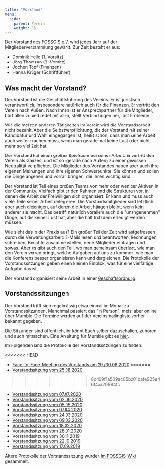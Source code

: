 ```yaml
---
title: "Vorstand"
menu:
  side:
    parent: Verein
    weight: 35
---
```


Der Vorstand des FOSSGIS e.V. wird jedes Jahr auf der Mitgliederversammlung
gewählt. Zur Zeit besteht er aus:

* Dominik Helle (1. Vorsitz)
* Jörg Thomsen (2. Vorsitz)
* Jochen Topf (Finanzen)
* Hanna Krüger (Schriftführer)

## Was macht der Vorstand?

Der Vorstand ist die Geschäftsführung des Vereins. Er ist juristisch
verantwortlich, insbesondere natürlich auch für die Finanzen. Er vertritt den
Verein nach Außen. Nach Innen ist er Ansprechpartner für die Mitglieder, hört
allen zu und redet mit allen, stellt Verbindungen her, löst Probleme.

Wie die meisten anderen Tätigkeiten im Verein wird die Vorstandsarbeit nicht
bezahlt. Aber die Selbstverpflichtung, die der Vorstand mit seiner Kandidatur
und Wahl eingegangen ist, heißt schon, dass man seine Arbeit auch weiter machen
muss, wenn man gerade mal keine Lust oder nicht mehr so viel Zeit hat.

Der Vorstand hat einen großen Spielraum bei seiner Arbeit. Er vertritt den
Verein als Ganzes, und ist so (gerade nach Außen) zu einer gewissen Neutralität
verpflichtet. Die Mitglieder des Vorstandes haben aber auch ihre eigenen
Meinungen und ihre eigenen Schwerpunkte. Sie können und sollen die Dinge
angehen und vorran bringen, die ihnen wichtig sind.

Der Vorstand ist Teil eines großen Teams von mehr oder weniger Aktiven in der
Community. Vielfach gibt er den Rahmen und die Strukturen vor, in denen die
Arbeit der Freiwilligen sich organisiert. Er kann und muss auch viele Teile
seiner Arbeit delegieren. Die Vorstandsmitglieder sind letztlich aber auch
diejenigen, auf denen die Arbeit hängen bleibt, wenn kein anderer sie macht.
Das betrifft natürlich vorallem auch die "unangenehmen" Dinge, auf die keiner
Lust hat, aber die halt trotzdem erledigt werden müssen.

Wie sieht das in der Praxis aus? Ein großer Teil der Zeit wird aufgefressen
durch die Verwaltungsarbeit: E-Mails lesen und beantworten, Rechnungen
schreiben, Berichte zusammenstellen, neue Mitglieder eintragen und sowas. Aber
es gibt auch den Teil, wo man gemeinsam überlegt, wie man den Verein vorran
bringt, welche Aufgaben auf uns zu kommen, wie man die Konferenz besser
organisieren kann und dergleichen. Die Protokolle der Vorstandssitzungen
geben einen kleinen Einblick, was für eine vielfältige Aufgabe das ist.

Der Vorstand organisiert seine Arbeit in einer
[Geschäftsordnung](geschäftsordnung-vorstand).

## Vorstandssitzungen

Der Vorstand trifft sich regelmässig etwa einmal im Monat zu
Vorstandssitzungen. Manchmal passiert das "in Person", meist aber online
über Mumble. Die Termine werden auf der Vereinsmailingliste vorher bekannt
gegeben.

Die Sitzungen sind öffentlich, ihr könnt Euch selber dazuschalten, zuhören und
auch mitmachen. Eine Anleitung für Mumble gibt es
[hier](https://podcast.openstreetmap.de/mitmachen/).

Im Folgenden sind die Protokolle der Vorstandssitzungen zu finden:

<<<<<<< HEAD
* [Face-to-Face-Meeting des Vorstands am 29./30.08.2020](2020-08-29_30-protokoll-face-to-face)
=======
* [Vorstandssitzung vom 25.08.2020](2020-08-25-protokoll-vorstandssitzung)
>>>>>>> 8c469f1a509ac05b201bafe925e46f4aa20984fc
* [Vorstandssitzung vom 07.07.2020](2020-07-07-protokoll-vorstandssitzung)
* [Vorstandssitzung vom 02.06.2020](2020-06-02-protokoll-vorstandssitzung)
* [Vorstandssitzung vom 05.05.2020](2020-05-05-protokoll-vorstandssitzung)
* [Vorstandssitzung vom 07.04.2020](2020-04-07-protokoll-vorstandssitzung)
* [Vorstandssitzung vom 24.03.2020](2020-03-24-protokoll-vorstandssitzung)
* [Vorstandssitzung vom 09.03.2020](2020-03-09-protokoll-vorstandssitzung)
* [Vorstandssitzung vom 18.02.2020](2020-02-18-protokoll-vorstandssitzung)
* [Vorstandssitzung vom 28.01.2020](2020-01-28-protokoll-vorstandssitzung)
* [Vorstandssitzung vom 30.11.2019](2019-11-30-protokoll-vorstandssitzung)
* [Vorstandssitzung vom 22.10.2019](2019-10-22-protokoll-vorstandssitzung)
* [Vorstandssitzung vom 17.09.2019](2019-09-17-protokoll-vorstandssitzung)

Ältere Protokolle der Vorstandssitzung wurden [im
FOSSGIS-Wiki](https://www.fossgis.de/wiki/Kategorie:Vorstandsprotokolle)
gesammelt.

